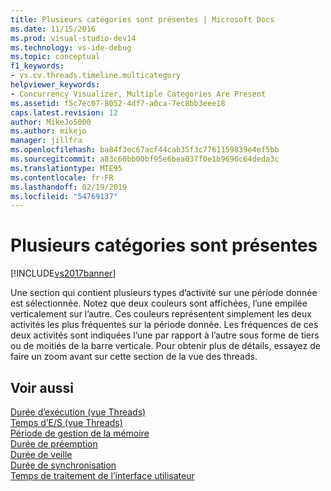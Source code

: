 ```yaml
---
title: Plusieurs catégories sont présentes | Microsoft Docs
ms.date: 11/15/2016
ms.prod: visual-studio-dev14
ms.technology: vs-ide-debug
ms.topic: conceptual
f1_keywords:
- vs.cv.threads.timeline.multicategory
helpviewer_keywords:
- Concurrency Visualizer, Multiple Categories Are Present
ms.assetid: f5c7ec07-8052-4df7-a0ca-7ec8bb3eee18
caps.latest.revision: 12
author: MikeJo5000
ms.author: mikejo
manager: jillfra
ms.openlocfilehash: ba84f3ec67acf44cab35f3c7761159839e4ef5bb
ms.sourcegitcommit: a83c60bb00bf95e6bea037f0e1b9696c64deda3c
ms.translationtype: MTE95
ms.contentlocale: fr-FR
ms.lasthandoff: 02/19/2019
ms.locfileid: "54769137"
---
```

# <a name="multiple-categories-are-present"></a>Plusieurs catégories sont présentes
[!INCLUDE[vs2017banner](../includes/vs2017banner.md)]

Une section qui contient plusieurs types d’activité sur une période donnée est sélectionnée. Notez que deux couleurs sont affichées, l’une empilée verticalement sur l’autre. Ces couleurs représentent simplement les deux activités les plus fréquentes sur la période donnée. Les fréquences de ces deux activités sont indiquées l’une par rapport à l’autre sous forme de tiers ou de moitiés de la barre verticale. Pour obtenir plus de détails, essayez de faire un zoom avant sur cette section de la vue des threads.  
  
## <a name="see-also"></a>Voir aussi  
 [Durée d’exécution (vue Threads)](../profiling/execution-time-threads-view.md)   
 [Temps d’E/S (vue Threads)](../profiling/i-o-time-threads-view.md)   
 [Période de gestion de la mémoire](../profiling/memory-management-time.md)   
 [Durée de préemption](../profiling/preemption-time.md)   
 [Durée de veille](../profiling/sleep-time.md)   
 [Durée de synchronisation](../profiling/synchronization-time.md)   
 [Temps de traitement de l’interface utilisateur](../profiling/ui-processing-time.md)
